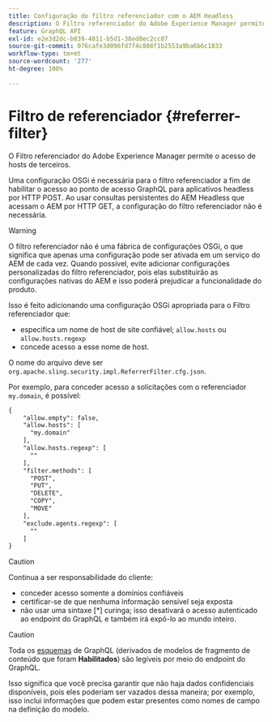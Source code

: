```yaml
---
title: Configuração do filtro referenciador com o AEM Headless
description: O Filtro referenciador do Adobe Experience Manager permite o acesso de hosts de terceiros. Uma configuração OSGi para o Filtro referenciador é necessária para habilitar o acesso ao endpoint do GraphQL para aplicativos headless.
feature: GraphQL API
exl-id: e2e3d2dc-b839-4811-b5d1-38ed8ec2cc87
source-git-commit: 076cafe3d096fd7f4c808f1b2553a9ba6b6c1833
workflow-type: tm+mt
source-wordcount: '277'
ht-degree: 100%

---
```


# Filtro de referenciador {#referrer-filter}

O Filtro referenciador do Adobe Experience Manager permite o acesso de hosts de terceiros.

Uma configuração OSGi é necessária para o filtro referenciador a fim de habilitar o acesso ao ponto de acesso GraphQL para aplicativos headless por HTTP POST. Ao usar consultas persistentes do AEM Headless que acessam o AEM por HTTP GET, a configuração do filtro referenciador não é necessária.

>[!WARNING]
> O filtro referenciador não é uma fábrica de configurações OSGi, o que significa que apenas uma configuração pode ser ativada em um serviço do AEM de cada vez. Quando possível, evite adicionar configurações personalizadas do filtro referenciador, pois elas substituirão as configurações nativas do AEM e isso poderá prejudicar a funcionalidade do produto.

Isso é feito adicionando uma configuração OSGi apropriada para o Filtro referenciador que:

* especifica um nome de host de site confiável; `allow.hosts` ou `allow.hosts.regexp`
* concede acesso a esse nome de host.

O nome do arquivo deve ser `org.apache.sling.security.impl.ReferrerFilter.cfg.json`.

Por exemplo, para conceder acesso a solicitações com o referenciador `my.domain`, é possível:

```xml
{
    "allow.empty": false,
    "allow.hosts": [
      "my.domain"
    ],
    "allow.hosts.regexp": [
      ""
    ],
    "filter.methods": [
      "POST",
      "PUT",
      "DELETE",
      "COPY",
      "MOVE"
    ],
    "exclude.agents.regexp": [
      ""
    ]
}
```

>[!CAUTION]
>
>Continua a ser responsabilidade do cliente:
>
>* conceder acesso somente a domínios confiáveis
>* certificar-se de que nenhuma informação sensível seja exposta
>* não usar uma sintaxe [*] curinga; isso desativará o acesso autenticado ao endpoint do GraphQL e também irá expô-lo ao mundo inteiro.


>[!CAUTION]
>
>Toda os [esquemas](#schema-generation) de GraphQL (derivados de modelos de fragmento de conteúdo que foram **Habilitados**) são legíveis por meio do endpoint do GraphQL.
>
>Isso significa que você precisa garantir que não haja dados confidenciais disponíveis, pois eles poderiam ser vazados dessa maneira; por exemplo, isso inclui informações que podem estar presentes como nomes de campo na definição do modelo.
